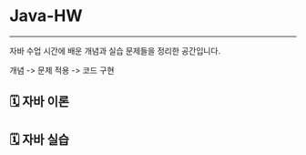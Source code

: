 # Java-HW
***
자바 수업 시간에 배운 개념과 실습 문제들을 정리한 공간입니다.

개념 -> 문제 적용 -> 코드 구현

## 🗓️ 자바 이론




## 🗓️ 자바 실습
